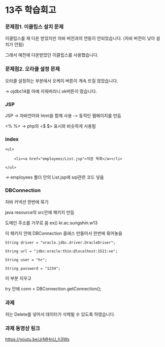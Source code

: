 # 13주 학습회고

### 문제점1. 이클립스 설치 문제

이클립스를 재 다운 받았지만 자바 버전과의 연동이 안되었습니다. (자바 버전이 낮아 설치가 안됨)

그래서 예전에 다운받았던 이클립스를 사용했습니다.

### 문제점2. 오라클 설정 문제

오라클 설정하는 부분에서 오케이 버튼이 계속 뜨질 않았습니다.

-> ojdbc14를 아예 지워버리니 ok버튼이 떴습니다.

### JSP

JSP -> 자바언어와 html을 함께 사용 -> 동적인 웹페이지를 만듬

<% %> -> php의 <$ $> 표시와 비슷하게 사용됨


### index

	<ul>
  
		<li><a href="employees/List.jsp">직원 목록</a></li>
    
	</ul>

-> employees 폴더 안의 List.jsp에 sql관련 코드 넣음


### DBConnection

자바 커넥션 한번에 묶기

java resource의 src안에 패키지 만듬

도메인 주소를 거꾸로 씀 ex)) kr.ac.sungshin.w13

이 패키지 안에 DBConnection 클래스 만들어서 한번에 묶어놓음

	String driver = "oracle.jdbc.driver.OracleDriver";
  
	String url = "jdbc:oracle:thin:@localhost:1521:xe";
  
	String user = "hr";
  
	String password = "1234";
  
이 부분 지우고

try 안에 conn = DBConnection.getConnection();

### 과제

저는 Delete를 넣어서 데이터가 삭제될 수 있도록 하였습니다.

### 과제 동영상 링크

https://youtu.be/JrMHnU_h3Ws

